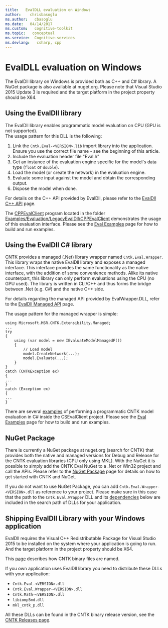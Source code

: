 ```yaml
---
title:   EvalDLL evaluation on Windows
author:    chrisbasoglu
ms.author:   cbasoglu
ms.date:   04/14/2017
ms.custom:   cognitive-toolkit
ms.topic:   conceptual
ms.service:  Cognitive-services
ms.devlang:   csharp, cpp
---
```


# EvalDLL  evaluation on Windows

The EvalDll library on Windows is provided both as C++ and C# library. A NuGet package is also available at nuget.org. Please note that Visual Studio 2015 Update 3 is required and the target platform in the project property should be X64.

## Using the EvalDll library
The EvalDll library enables programmatic model evaluation on CPU (GPU is not supported).  
The usage pattern for this DLL is the following:

1. Link the `Cntk.Eval-<VERSION>.lib` import library into the application. Ensure you use the correct file name - see the beginning of this article.
2. Include the evaluation header file "Eval.h"
3. Get an instance of the evaluation engine specific for the model's data type (`float` or `double`).
4. Load the model (or create the network) in the evaluation engine.
5. Evaluate some input against the model and obtain the corresponding output.
6. Dispose the model when done.

For details on the C++ API provided by EvalDll, please refer to the [EvalDll C++ API](../EvalDll-Native-API.md) page.

The [CPPEvalClient](https://github.com/Microsoft/CNTK/blob/v2.0/Examples/Evaluation/LegacyEvalDll/CPPEvalClient) program located in the folder [Examples/Evaluation/LegacyEvalDll/CPPEvalClient](https://github.com/Microsoft/CNTK/blob/v2.0/Examples/Evaluation/LegacyEvalDll/CPPEvalClient) demonstrates the usage of this evaluation interface. Please see the [Eval Examples](../CNTK-Eval-Examples.md) page for how to build and run examples.

## Using the EvalDll C# library 
CNTK provides a managed (.Net) library wrapper named `Cntk.Eval.Wrapper`. This library wraps the native EvalDll library and exposes a managed interface. This interface provides the same functionality as the native interface, with the addition of some convenience methods.
Alike its native counterpart, this library can only perform evaluations using the CPU (no GPU used). The library is written in CLI/C++ and thus forms the bridge between .Net (e.g. C#) and the native C++ side.

For details regarding the managed API provided by EvalWrapper.DLL, refer to the [EvalDll Managed API](../EvalDll-Managed-API.md) page.

The usage pattern for the managed wrapper is simple:

    using Microsoft.MSR.CNTK.Extensibility.Managed;
    ...
    try
    {
        using (var model = new IEvaluateModelManagedF())
        {
            // Load model
            model.CreateNetwork(...);
            model.Evaluate(...);
        }
    }
    catch (CNTKException ex)
    {
    ...
    }
    catch (Exception ex)
    {
    ...
    }

There are several [examples](https://github.com/Microsoft/CNTK/blob/v2.0/Examples/Evaluation/LegacyEvalDll/CSEvalClient) of performing a programmatic CNTK model evaluation in C# inside the CSEvalClient project. Please see the [Eval Examples](../CNTK-Eval-Examples.md) page for how to build and run examples.

## NuGet Package
There is currently a NuGet package at nuget.org (search for CNTK) that provides both the native and managed versions for Debug and Release for the CNTK evaluation libraries (CPU only using MKL). With the NuGet it is possible to simply add the CNTK Eval NuGet to a .Net or Win32 project and call the APIs.
Please refer to the [NuGet Package](../NuGet-Package.md) page for details on how to get started with CNTK and NuGet.

If you do not want to use NuGet Package, you can add `Cntk.Eval.Wrapper-<VERSION>.dll` as reference to your project. Please make sure in this case that the path to the `Cntk.Eval.Wrapper` DLL and its [dependencies](#shipping-evaldll-library-with-your-windows-application) below are included in the search path of DLLs for your application.

## Shipping EvalDll Library with your Windows application
EvalDll requires the Visual C++ Redistributable Package for Visual Studio 2015 to be installed on the system where your application is going to run. And the target platform in the project property should be X64.

This [page](./CNTK-Shared-Libraries-Naming-Format.md) describes how CNTK binary files are named.

If you own application uses EvalDll library you need to distribute these DLLs with your application: 
* `Cntk.Eval-<VERSION>.dll`
* `Cntk.Eval.Wrapper-<VERSION>.dll`
* `Cntk.Math-<VERSION>.dll`
* `libiomp5md.dll`
* `mkl_cntk_p.dll`

All these DLLs can be found in the CNTK binary release version, see the [CNTK Releases page](https://github.com/Microsoft/CNTK/releases).
